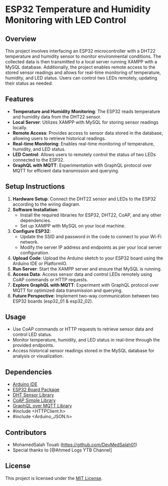 # ESP32 Temperature and Humidity Monitoring with LED Control

## Overview

This project involves interfacing an ESP32 microcontroller with a DHT22 temperature and humidity sensor to monitor environmental conditions. The collected data is then transmitted to a local server running XAMPP with a MySQL database. Additionally, the project enables remote access to the stored sensor readings and allows for real-time monitoring of temperature, humidity, and LED status. Users can control two LEDs remotely, updating their status as needed.

## Features

- **Temperature and Humidity Monitoring**: The ESP32 reads temperature and humidity data from the DHT22 sensor.
- **Local Server**: Utilizes XAMPP with MySQL for storing sensor readings locally.
- **Remote Access**: Provides access to sensor data stored in the database, allowing users to retrieve historical readings.
- **Real-time Monitoring**: Enables real-time monitoring of temperature, humidity, and LED status.
- **LED Control**: Allows users to remotely control the status of two LEDs connected to the ESP32.
- **GraphQL with MQTT**: Experimentation with GraphQL protocol over MQTT for efficient data transmission and querying.

## Setup Instructions

1. **Hardware Setup**: Connect the DHT22 sensor and LEDs to the ESP32 according to the wiring diagram.
2. **Software Installation**:
   - Install the required libraries for ESP32, DHT22, CoAP, and any other dependencies.
   - Set up XAMPP with MySQL on your local machine.
3. **Configure ESP32**:
   - Update the SSID and password in the code to connect to your Wi-Fi network.
   - Modify the server IP address and endpoints as per your local server configuration.
4. **Upload Code**: Upload the Arduino sketch to your ESP32 board using the Arduino IDE or PlatformIO.
5. **Run Server**: Start the XAMPP server and ensure that MySQL is running.
6. **Access Data**: Access sensor data and control LEDs remotely using CoAP commands or HTTP requests.
7. **Explore GraphQL with MQTT**: Experiment with GraphQL protocol over MQTT for optimized data transmission and querying.
8. **Future Perspective**: Implement two-way communication between two ESP32 boards (esp32_01 & esp32_02).

## Usage

- Use CoAP commands or HTTP requests to retrieve sensor data and control LED status.
- Monitor temperature, humidity, and LED status in real-time through the provided endpoints.
- Access historical sensor readings stored in the MySQL database for analysis or visualization.

## Dependencies

- [Arduino IDE](https://www.arduino.cc/en/software)
- [ESP32 Board Package](https://github.com/espressif/arduino-esp32)
- [DHT Sensor Library](https://github.com/adafruit/DHT-sensor-library)
- [CoAP Simple Library](https://github.com/automote/ESP-CoAP)
- [GraphQL over MQTT Library](https://github.com/graphql/graphmqtt)
- #include <HTTPClient.h>
- #include <Arduino_JSON.h>

## Contributors

- MohamedSalah Touati (https://github.com/DevMedSalah01)
- Special thanks to [@Ahmed Logs YTB Channel]

## License

This project is licensed under the [MIT License](LICENSE).
